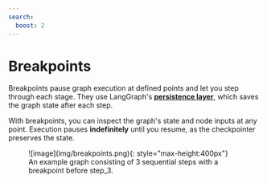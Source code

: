 ```yaml
---
search:
  boost: 2
---
```


# Breakpoints

Breakpoints pause graph execution at defined points and let you step through each stage. They use LangGraph's [**persistence layer**](./persistence.md), which saves the graph state after each step.

With breakpoints, you can inspect the graph's state and node inputs at any point. Execution pauses **indefinitely** until you resume, as the checkpointer preserves the state.

<figure markdown="1">
![image](img/breakpoints.png){: style="max-height:400px"}
<figcaption>An example graph consisting of 3 sequential steps with a breakpoint before step_3. </figcaption> </figure>

